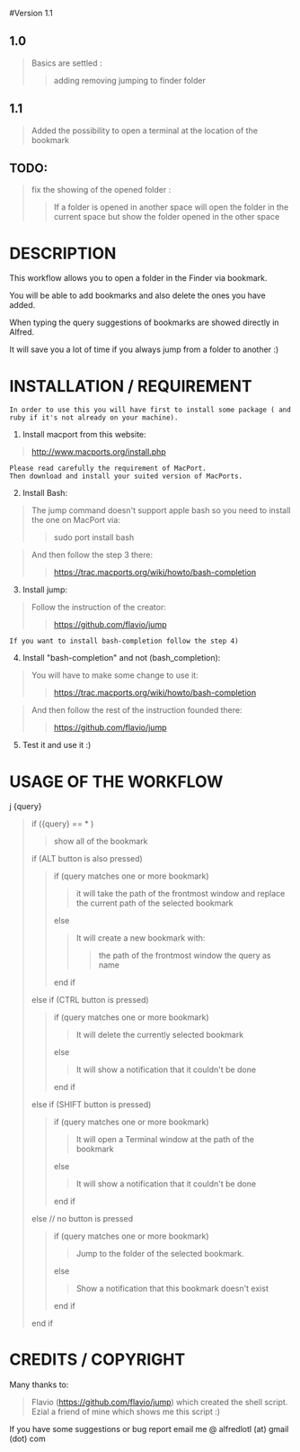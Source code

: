 #Version 1.1

## 1.0 ##
> Basics are settled :
> > adding
> > removing 
> > jumping to finder folder

## 1.1
> Added the possibility to open a terminal at the location of the bookmark

## TODO:
> fix the showing of the opened folder :
> > If a folder is opened in another space will open the folder in the current space but show the folder opened in the other space


# DESCRIPTION

This workflow allows you to open a folder in the Finder via bookmark.

You will be able to add bookmarks and also delete the ones you have added.

When typing the query suggestions of bookmarks are showed directly in Alfred.

It will save you a lot of time if you always jump from a folder to another :)


# INSTALLATION / REQUIREMENT

	In order to use this you will have first to install some package ( and ruby if it's not already on your machine).

1) Install macport from this website:
> http://www.macports.org/install.php
	
	Please read carefully the requirement of MacPort.
	Then download and install your suited version of MacPorts.

2) Install Bash:
> The jump command doesn't support apple bash so you need to install the one on MacPort via:
> > sudo port install bash
	
> And then follow the step 3 there:
> > https://trac.macports.org/wiki/howto/bash-completion

3) Install jump:
> Follow the instruction of the creator: 
> > https://github.com/flavio/jump
	

	If you want to install bash-completion follow the step 4)


4) Install "bash-completion" and not (bash_completion): 
> You will have to make some change to use it:
> > https://trac.macports.org/wiki/howto/bash-completion

> And then follow the rest of the instruction founded there: 
> > https://github.com/flavio/jump

5) Test it and use it :)

# USAGE OF THE WORKFLOW

j {query}


> if ({query} == * )
> > show all of the bookmark
>
> if (ALT button is also pressed) 
> > if (query matches one or more bookmark) 
> > > it will take the path of the frontmost window and replace the current path of the selected bookmark
> > 
> > else 
> > > It will create a new bookmark with: 
> > > > the path of the frontmost window
> > > > the query as name
> >
> > end if
>
> else if (CTRL button is pressed)
> > if (query matches one or more bookmark)
> > > It will delete the currently selected bookmark
> >
> > else
> > > It will show a notification that it couldn't be done
> >
> > end if
>
>  else if (SHIFT button is pressed)
> > if (query matches one or more bookmark)
> > > It will open a Terminal window at the path of the bookmark
> >
> > else 
> > > It will show a notification that it couldn't be done
> >
> > end if
> 
> else // no button is pressed
> > if (query matches one or more bookmark) 
> > > Jump to the folder of the selected bookmark. 
> >
> > else 
> > > Show a notification that this bookmark doesn't exist
> >
> > end if
>
> end if


# CREDITS / COPYRIGHT

Many thanks to:

> Flavio (https://github.com/flavio/jump) which created the shell script.
> Ezial a friend of mine which shows me this script :)


If you have some suggestions or bug report email me @ 
alfredlotl (at) gmail (dot) com